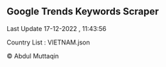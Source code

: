 

## Google Trends Keywords Scraper 
 
Last Update 17-12-2022 , 11:43:56

Country List :
VIETNAM.json



© Abdul Muttaqin 
